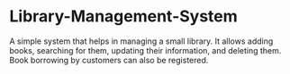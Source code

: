 # Library-Management-System
A simple system that helps in managing a small library. It allows adding books, searching for them, updating their information, and deleting them. Book borrowing by customers can also be registered.
